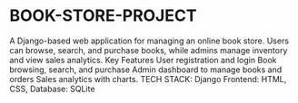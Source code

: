 # BOOK-STORE-PROJECT
A Django-based web application for managing an online book store. Users can browse, search, and purchase books, while admins manage inventory and view sales analytics.   Key Features User registration and login  Book browsing, search, and purchase  Admin dashboard to manage books and orders  Sales analytics with charts.
TECH STACK:
Django  Frontend: HTML, CSS,  Database: SQLite
